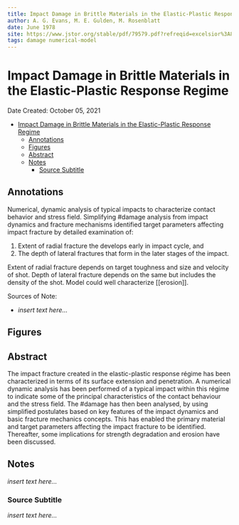 ```yaml
---
title: Impact Damage in Brittle Materials in the Elastic-Plastic Response Regime
author: A. G. Evans, M. E. Gulden, M. Rosenblatt
date: June 1978
site: https://www.jstor.org/stable/pdf/79579.pdf?refreqid=excelsior%3A8f2e0b8c6160ef81048f421ff7eb6e23
tags: damage numerical-model
---
```

<!-- %%%%%%%% Document Metadata %%%%%%%% -->
# Impact Damage in Brittle Materials in the Elastic-Plastic Response Regime

Date Created: October 05, 2021

- [Impact Damage in Brittle Materials in the Elastic-Plastic Response Regime](#impact-damage-in-brittle-materials-in-the-elastic-plastic-response-regime)
  - [Annotations](#annotations)
  - [Figures](#figures)
  - [Abstract](#abstract)
  - [Notes](#notes)
    - [Source Subtitle](#source-subtitle)
<!-- %%%%%%%%%%%%%%%%%%%%%%%%%%%%%% -->





<!-- START WRITING BELOW -->





<!-- %%%%%%%%%%%%%%%%%%%%%%%%%%%%%% -->
## Annotations
Numerical, dynamic analysis of typical impacts to characterize contact behavior and stress field. Simplifying #damage analysis from impact dynamics and fracture mechanisms identified target parameters affecting impact fracture by detailed examination of:
1. Extent of radial fracture the develops early in impact cycle, and
2. The depth of lateral fractures that form in the later stages of the impact.

Extent of radial fracture depends on target toughness and size and velocity of shot. Depth of lateral fracture depends on the same but includes the density of the shot. Model could well characterize [[erosion]].

Sources of Note:
- *insert text here$\dots$*

## Figures

## Abstract
The impact fracture created in the elastic-plastic response régime has been characterized in terms of its surface extension and penetration. A numerical dynamic analysis has been performed of a typical impact within this régime to indicate some of the principal characteristics of the contact behaviour and the stress field. The #damage has then been analysed, by using simplified postulates based on key features of the impact dynamics and basic fracture mechanics concepts. This has enabled the primary material and target parameters affecting the impact fracture to be identified. Thereafter, some implications for strength degradation and erosion have been discussed.

## Notes
*insert text here$\dots$*


### Source Subtitle
*insert text here$\dots$*
<!-- %%%%%%%%%%%%%%%%%%%%%%%%%%%%%% -->





<!-- %%%%%%%% End Document %%%%%%%% -->